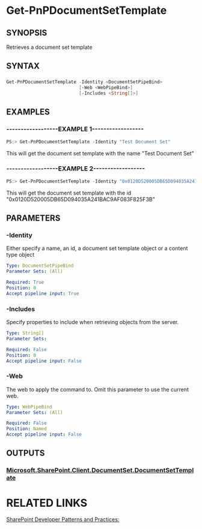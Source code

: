 # Get-PnPDocumentSetTemplate

## SYNOPSIS
Retrieves a document set template

## SYNTAX 

### 
```powershell
Get-PnPDocumentSetTemplate -Identity <DocumentSetPipeBind>
                           [-Web <WebPipeBind>]
                           [-Includes <String[]>]
```


## EXAMPLES

### ------------------EXAMPLE 1------------------
```powershell
PS:> Get-PnPDocumentSetTemplate -Identity "Test Document Set"
```

This will get the document set template with the name "Test Document Set"

### ------------------EXAMPLE 2------------------
```powershell
PS:> Get-PnPDocumentSetTemplate -Identity "0x0120D520005DB65D094035A241BAC9AF083F825F3B"
```

This will get the document set template with the id "0x0120D520005DB65D094035A241BAC9AF083F825F3B"

## PARAMETERS

### -Identity
Either specify a name, an id, a document set template object or a content type object

```yaml
Type: DocumentSetPipeBind
Parameter Sets: (All)

Required: True
Position: 0
Accept pipeline input: True
```

### -Includes
Specify properties to include when retrieving objects from the server.

```yaml
Type: String[]
Parameter Sets: 

Required: False
Position: 0
Accept pipeline input: False
```

### -Web
The web to apply the command to. Omit this parameter to use the current web.

```yaml
Type: WebPipeBind
Parameter Sets: (All)

Required: False
Position: Named
Accept pipeline input: False
```

## OUTPUTS

### [Microsoft.SharePoint.Client.DocumentSet.DocumentSetTemplate](https://msdn.microsoft.com/en-us/library/microsoft.sharepoint.client.documentset.documentsettemplate.aspx)

# RELATED LINKS

[SharePoint Developer Patterns and Practices:](http://aka.ms/sppnp)